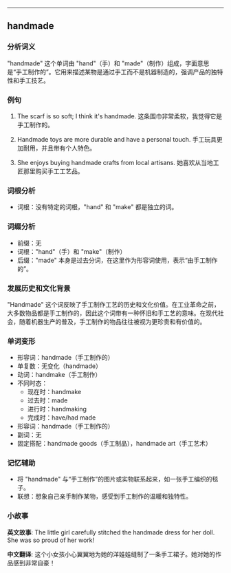 
---------------
## handmade
### 分析词义
"handmade" 这个单词由 "hand"（手）和 "made"（制作）组成，字面意思是“手工制作的”。它用来描述某物是通过手工而不是机器制造的，强调产品的独特性和手工技艺。

### 例句
1. The scarf is so soft; I think it's handmade.
   这条围巾非常柔软，我觉得它是手工制作的。

2. Handmade toys are more durable and have a personal touch.
   手工玩具更加耐用，并且带有个人特色。

3. She enjoys buying handmade crafts from local artisans.
   她喜欢从当地工匠那里购买手工工艺品。

### 词根分析
- 词根：没有特定的词根，"hand" 和 "make" 都是独立的词。

### 词缀分析
- 前缀：无
- 词根："hand"（手）和 "make"（制作）
- 后缀："made" 本身是过去分词，在这里作为形容词使用，表示“由手工制作的”。

### 发展历史和文化背景
"Handmade" 这个词反映了手工制作工艺的历史和文化价值。在工业革命之前，大多数物品都是手工制作的，因此这个词带有一种怀旧和手工艺的意味。在现代社会，随着机器生产的普及，手工制作的物品往往被视为更珍贵和有价值的。

### 单词变形
- 形容词：handmade（手工制作的）
- 单复数：无变化（handmade）
- 动词：handmake（手工制作）
- 不同时态：
  - 现在时：handmake
  - 过去时：made
  - 进行时：handmaking
  - 完成时：have/had made
- 形容词：handmade（手工制作的）
- 副词：无
- 固定搭配：handmade goods（手工制品），handmade art（手工艺术）

### 记忆辅助
- 将 "handmade" 与“手工制作”的图片或实物联系起来，如一张手工编织的毯子。
- 联想：想象自己亲手制作某物，感受到手工制作的温暖和独特性。

### 小故事
**英文故事**:
The little girl carefully stitched the handmade dress for her doll. She was so proud of her work!

**中文翻译**:
这个小女孩小心翼翼地为她的洋娃娃缝制了一条手工裙子。她对她的作品感到非常自豪！

